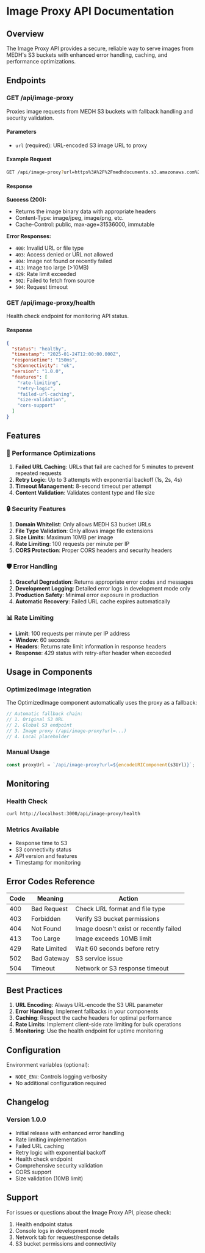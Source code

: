# Image Proxy API Documentation

## Overview

The Image Proxy API provides a secure, reliable way to serve images from MEDH's S3 buckets with enhanced error handling, caching, and performance optimizations.

## Endpoints

### GET /api/image-proxy

Proxies image requests from MEDH S3 buckets with fallback handling and security validation.

#### Parameters

- `url` (required): URL-encoded S3 image URL to proxy

#### Example Request

```bash
GET /api/image-proxy?url=https%3A%2F%2Fmedhdocuments.s3.amazonaws.com%2Fimages%2Fexample.jpg
```

#### Response

**Success (200):**
- Returns the image binary data with appropriate headers
- Content-Type: image/jpeg, image/png, etc.
- Cache-Control: public, max-age=31536000, immutable

**Error Responses:**
- `400`: Invalid URL or file type
- `403`: Access denied or URL not allowed
- `404`: Image not found or recently failed
- `413`: Image too large (>10MB)
- `429`: Rate limit exceeded
- `502`: Failed to fetch from source
- `504`: Request timeout

### GET /api/image-proxy/health

Health check endpoint for monitoring API status.

#### Response

```json
{
  "status": "healthy",
  "timestamp": "2025-01-24T12:00:00.000Z",
  "responseTime": "150ms",
  "s3Connectivity": "ok",
  "version": "1.0.0",
  "features": [
    "rate-limiting",
    "retry-logic",
    "failed-url-caching",
    "size-validation",
    "cors-support"
  ]
}
```

## Features

### 🚀 Performance Optimizations

1. **Failed URL Caching**: URLs that fail are cached for 5 minutes to prevent repeated requests
2. **Retry Logic**: Up to 3 attempts with exponential backoff (1s, 2s, 4s)
3. **Timeout Management**: 8-second timeout per attempt
4. **Content Validation**: Validates content type and file size

### 🔒 Security Features

1. **Domain Whitelist**: Only allows MEDH S3 bucket URLs
2. **File Type Validation**: Only allows image file extensions
3. **Size Limits**: Maximum 10MB per image
4. **Rate Limiting**: 100 requests per minute per IP
5. **CORS Protection**: Proper CORS headers and security headers

### 🛡️ Error Handling

1. **Graceful Degradation**: Returns appropriate error codes and messages
2. **Development Logging**: Detailed error logs in development mode only
3. **Production Safety**: Minimal error exposure in production
4. **Automatic Recovery**: Failed URL cache expires automatically

### 📊 Rate Limiting

- **Limit**: 100 requests per minute per IP address
- **Window**: 60 seconds
- **Headers**: Returns rate limit information in response headers
- **Response**: 429 status with retry-after header when exceeded

## Usage in Components

### OptimizedImage Integration

The OptimizedImage component automatically uses the proxy as a fallback:

```typescript
// Automatic fallback chain:
// 1. Original S3 URL
// 2. Global S3 endpoint
// 3. Image proxy (/api/image-proxy?url=...)
// 4. Local placeholder
```

### Manual Usage

```typescript
const proxyUrl = `/api/image-proxy?url=${encodeURIComponent(s3Url)}`;
```

## Monitoring

### Health Check

```bash
curl http://localhost:3000/api/image-proxy/health
```

### Metrics Available

- Response time to S3
- S3 connectivity status
- API version and features
- Timestamp for monitoring

## Error Codes Reference

| Code | Meaning | Action |
|------|---------|--------|
| 400 | Bad Request | Check URL format and file type |
| 403 | Forbidden | Verify S3 bucket permissions |
| 404 | Not Found | Image doesn't exist or recently failed |
| 413 | Too Large | Image exceeds 10MB limit |
| 429 | Rate Limited | Wait 60 seconds before retry |
| 502 | Bad Gateway | S3 service issue |
| 504 | Timeout | Network or S3 response timeout |

## Best Practices

1. **URL Encoding**: Always URL-encode the S3 URL parameter
2. **Error Handling**: Implement fallbacks in your components
3. **Caching**: Respect the cache headers for optimal performance
4. **Rate Limits**: Implement client-side rate limiting for bulk operations
5. **Monitoring**: Use the health endpoint for uptime monitoring

## Configuration

Environment variables (optional):
- `NODE_ENV`: Controls logging verbosity
- No additional configuration required

## Changelog

### Version 1.0.0
- Initial release with enhanced error handling
- Rate limiting implementation
- Failed URL caching
- Retry logic with exponential backoff
- Health check endpoint
- Comprehensive security validation
- CORS support
- Size validation (10MB limit)

## Support

For issues or questions about the Image Proxy API, please check:
1. Health endpoint status
2. Console logs in development mode
3. Network tab for request/response details
4. S3 bucket permissions and connectivity 